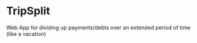 # TripSplit
 Web App for dividing up payments/debts over an extended period of time (like a vacation)
